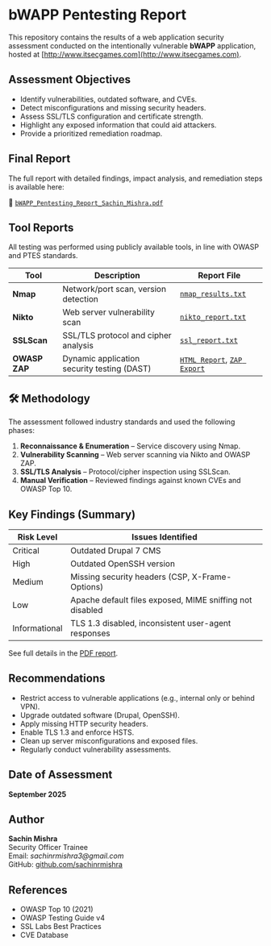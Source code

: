 #  bWAPP Pentesting Report

This repository contains the results of a web application security assessment conducted on the intentionally vulnerable **bWAPP** application, hosted at [http://www.itsecgames.com](http://www.itsecgames.com). 

##  Assessment Objectives

- Identify vulnerabilities, outdated software, and CVEs.
- Detect misconfigurations and missing security headers.
- Assess SSL/TLS configuration and certificate strength.
- Highlight any exposed information that could aid attackers.
- Provide a prioritized remediation roadmap.

##  Final Report

The full report with detailed findings, impact analysis, and remediation steps is available here:

🔗 [`bWAPP_Pentesting_Report_Sachin_Mishra.pdf`](./Final_Report/bWAPP_Pentesting_Report_Sachin_Mishra.pdf)


##  Tool Reports

All testing was performed using publicly available tools, in line with OWASP and PTES standards.

| Tool         | Description                                 | Report File |
|--------------|---------------------------------------------|-------------|
| **Nmap**     | Network/port scan, version detection        | [`nmap_results.txt`](./Tool_Reports/nmap_results.txt) |
| **Nikto**    | Web server vulnerability scan               | [`nikto_report.txt`](./Tool_Reports/nikto_report.txt) |
| **SSLScan**  | SSL/TLS protocol and cipher analysis        | [`ssl_report.txt`](./Tool_Reports/ssl_report.txt) |
| **OWASP ZAP**| Dynamic application security testing (DAST) | [`HTML Report`](./Tool_Reports/2025-09-08-ZAP-Report-.html), [`ZAP Export`](./Tool_Reports/2025-09-08-ZAP-Report-.zip) |


## 🛠 Methodology

The assessment followed industry standards and used the following phases:

1. **Reconnaissance & Enumeration** – Service discovery using Nmap.
2. **Vulnerability Scanning** – Web server scanning via Nikto and OWASP ZAP.
3. **SSL/TLS Analysis** – Protocol/cipher inspection using SSLScan.
4. **Manual Verification** – Reviewed findings against known CVEs and OWASP Top 10.


##  Key Findings (Summary)

| Risk Level | Issues Identified |
|------------|--------------------|
| Critical   | Outdated Drupal 7 CMS |
| High       | Outdated OpenSSH version |
| Medium     | Missing security headers (CSP, X-Frame-Options) |
| Low        | Apache default files exposed, MIME sniffing not disabled |
| Informational | TLS 1.3 disabled, inconsistent user-agent responses |

See full details in the [PDF report](./Final_Report/bWAPP_Pentesting_Report_Sachin_Mishra.pdf).


##  Recommendations

- Restrict access to vulnerable applications (e.g., internal only or behind VPN).
- Upgrade outdated software (Drupal, OpenSSH).
- Apply missing HTTP security headers.
- Enable TLS 1.3 and enforce HSTS.
- Clean up server misconfigurations and exposed files.
- Regularly conduct vulnerability assessments.


##  Date of Assessment

**September 2025**


##  Author

**Sachin Mishra**  
Security Officer Trainee  
Email: _sachinrmishra3@gmail.com_  
GitHub: [github.com/sachinrmishra](https://github.com/sachinrmishra)


##  References

- OWASP Top 10 (2021)
- OWASP Testing Guide v4
- SSL Labs Best Practices
- CVE Database

